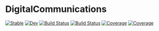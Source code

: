 # DigitalCommunications

[![Stable](https://img.shields.io/badge/docs-stable-blue.svg)](https://zekeriyasari.github.io/DigitalCommunications.jl/stable)
[![Dev](https://img.shields.io/badge/docs-dev-blue.svg)](https://zekeriyasari.github.io/DigitalCommunications.jl/dev)
[![Build Status](https://travis-ci.com/zekeriyasari/DigitalCommunications.jl.svg?branch=master)](https://travis-ci.com/zekeriyasari/DigitalCommunications.jl)
[![Build Status](https://ci.appveyor.com/api/projects/status/github/zekeriyasari/DigitalCommunications.jl?svg=true)](https://ci.appveyor.com/project/zekeriyasari/DigitalCommunications-jl)
[![Coverage](https://codecov.io/gh/zekeriyasari/DigitalCommunications.jl/branch/master/graph/badge.svg)](https://codecov.io/gh/zekeriyasari/DigitalCommunications.jl)
[![Coverage](https://coveralls.io/repos/github/zekeriyasari/DigitalCommunications.jl/badge.svg?branch=master)](https://coveralls.io/github/zekeriyasari/DigitalCommunications.jl?branch=master)
